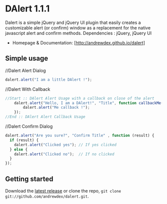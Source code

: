 DAlert 1.1.1
======

Dalert is a simple jQuery and jQuery UI plugin that easily creates a customizable alert (or confirm) window as a replacement for the native javascript alert and confirm methods.
Dependencies : jQuery, jQuery UI



* Homepage & Documentation: [http://andrewdex.github.io/dalert]


## Simple usage

//Dalert Alert Dialog
```js
dalert.alert("I am a little DAlert !"); 
```
//Dalert With Callback
```js
//Start :: DAlert Alert Usage with a callback on close of the alert		
    dalert.alert("Hello, I am a DAlert!", "Title", function callbackMe(){
        dalert.alert("Me callback !");
    });
//End :: DAlert Alert Callback Usage
```

//Dalert Confirm Dialog
```js
dalert.alert("Are you sure?", "Confirm Title" , function (result) {
  if (result) {
    dalert.alert("Clicked yes"); // If yes clicked 
  } else {
    dalert.alert("Clicked no");  // If no clicked
  }
});
```


## Getting started
Download the [latest release](https://github.com/andrewdex/dalert/archive/master.zip) or clone the repo, `git clone git://github.com/andrewdex/dalert.git`.

